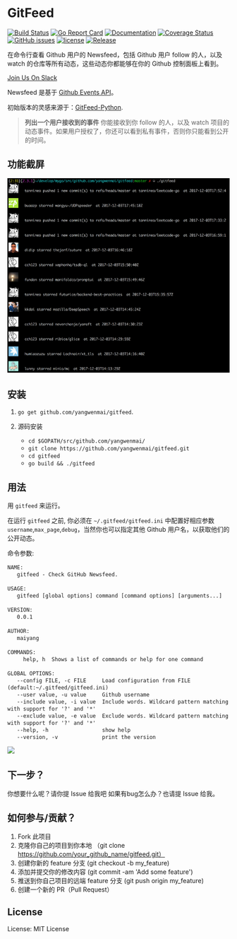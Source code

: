 # GitFeed #
[![Build Status](https://travis-ci.org/yangwenmai/gitfeed.svg?branch=master)](https://travis-ci.org/yangwenmai/gitfeed) [![Go Report Card](https://goreportcard.com/badge/github.com/yangwenmai/gitfeed)](https://goreportcard.com/report/github.com/yangwenmai/gitfeed)  [![Documentation](https://godoc.org/github.com/yangwenmai/gitfeed?status.svg)](http://godoc.org/github.com/yangwenmai/gitfeed) [![Coverage Status](https://coveralls.io/repos/github/yangwenmai/gitfeed/badge.svg?branch=master)](https://coveralls.io/github/yangwenmai/gitfeed?branch=master) [![GitHub issues](https://img.shields.io/github/issues/yangwenmai/gitfeed.svg)](https://github.com/yangwenmai/gitfeed/issues) [![license](https://img.shields.io/github/license/yangwenmai/gitfeed.svg?maxAge=2592000)](https://github.com/yangwenmai/gitfeed/LICENSE) [![Release](https://img.shields.io/github/release/yangwenmai/gitfeed.svg?label=Release)](https://github.com/yangwenmai/gitfeed/releases)

在命令行查看 Github 用户的 Newsfeed，包括 Github 用户 follow 的人，以及 watch 的仓库等所有动态，这些动态你都能够在你的 Github 控制面板上看到。

[Join Us On Slack](https://join.slack.com/t/gitfeed/shared_invite/enQtMjgwNTU5MTE5NjgxLTA5NDQwYzE4NGNhNDI3N2E0ZmYwOGM2MWNjMDUyNjczY2I0OThiNzA5ZTk0MTc1MGYyYzk0NTA0MjM4OTZhYWE)

Newsfeed 是基于 [Github Events API]( https://developer.github.com/v3/activity/events/#list-public-events-that-a-user-has-received)。

初始版本的灵感来源于：[GitFeed-Python](https://github.com/ritiek/GitFeed).

>**列出一个用户接收到的事件**
>你能接收到你 follow 的人，以及 watch 项目的动态事件。如果用户授权了，你还可以看到私有事件，否则你只能看到公开的时间。

## 功能截屏 ##

![gitfeed screenshots](docs/gitfeed.png)

## 安装 ##

1. `go get github.com/yangwenmai/gitfeed`.

2. 源码安装

    - `cd $GOPATH/src/github.com/yangwenmai/`
    - `git clone https://github.com/yangwenmai/gitfeed.git`
    - `cd gitfeed`
    - `go build && ./gitfeed`

## 用法 ##

用 `gitfeed` 来运行。

在运行 `gitfeed` 之前, 你必须在 `~/.gitfeed/gitfeed.ini` 中配置好相应参数`username`,`max_page`,`debug`，当然你也可以指定其他 Github 用户名，以获取他们的公开动态。

命令参数:

```shell
NAME:
   gitfeed - Check GitHub Newsfeed.

USAGE:
   gitfeed [global options] command [command options] [arguments...]

VERSION:
   0.0.1

AUTHOR:
   maiyang

COMMANDS:
     help, h  Shows a list of commands or help for one command

GLOBAL OPTIONS:
   --config FILE, -c FILE     Load configuration from FILE (default:~/.gitfeed/gitfeed.ini)
   --user value, -u value     Github username
   --include value, -i value  Include words. Wildcard pattern matching with support for '?' and '*'
   --exclude value, -e value  Exclude words. Wildcard pattern matching with support for '?' and '*'
   --help, -h                 show help
   --version, -v              print the version
```

![](docs/wxpay.jpg)

## 下一步？ ##

你想要什么呢？请你提 Issue 给我吧
如果有bug怎么办？也请提 Issue 给我。

## 如何参与/贡献？ ##

1. Fork 此项目
2. 克隆你自己的项目到你本地 （git clone https://github.com/your_github_name/gitfeed.git）
2. 创建你新的 feature 分支 (git checkout -b my_feature)
3. 添加并提交你的修改内容 (git commit -am 'Add some feature')
4. 推送到你自己项目的远端 feature 分支 (git push origin my_feature)
5. 创建一个新的 PR（Pull Request）

## License ##

License: MIT License